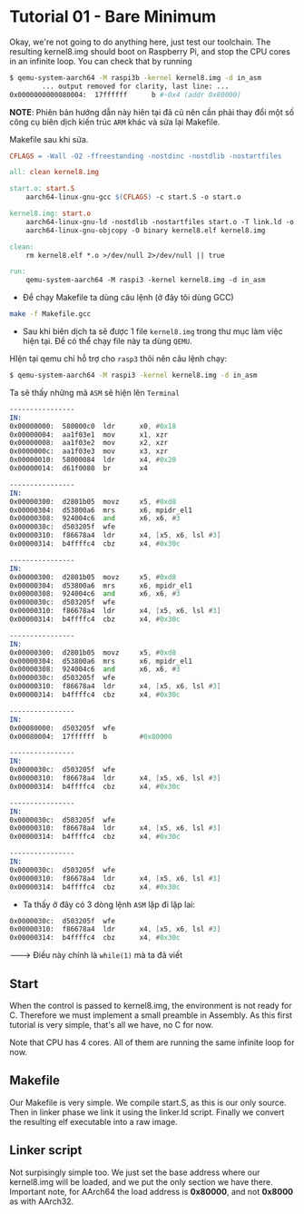 Tutorial 01 - Bare Minimum
==========================

Okay, we're not going to do anything here, just test our toolchain. The resulting kernel8.img should
boot on Raspberry Pi, and stop the CPU cores in an infinite loop. You can check that by running

```sh
$ qemu-system-aarch64 -M raspi3b -kernel kernel8.img -d in_asm
        ... output removed for clarity, last line: ...
0x0000000000080004:  17ffffff      b #-0x4 (addr 0x80000)
```


**NOTE**: Phiên bản hướng dẫn này hiên tại đã cũ nên cần phải thay đổi một số công cụ biên dịch kiến trúc `ARM` khác và sửa lại Makefile.

Makefile sau khi sửa.
```makefile
CFLAGS = -Wall -O2 -ffreestanding -nostdinc -nostdlib -nostartfiles

all: clean kernel8.img

start.o: start.S
	aarch64-linux-gnu-gcc $(CFLAGS) -c start.S -o start.o

kernel8.img: start.o
	aarch64-linux-gnu-ld -nostdlib -nostartfiles start.o -T link.ld -o kernel8.elf
	aarch64-linux-gnu-objcopy -O binary kernel8.elf kernel8.img

clean:
	rm kernel8.elf *.o >/dev/null 2>/dev/null || true

run:
	qemu-system-aarch64 -M raspi3 -kernel kernel8.img -d in_asm
```
- Để chạy Makefile ta dùng câu lệnh (ở đây tôi dùng GCC)
```sh
make -f Makefile.gcc
```
- Sau khi biên dịch ta sẽ được 1 file `kernel8.img` trong thư mục làm việc hiện tại. Để có thể chạy file này ta dùng `QEMU`. 

HIện tại qemu chỉ hỗ trợ cho `rasp3` thôi nên câu lệnh chạy:
```sh
$ qemu-system-aarch64 -M raspi3 -kernel kernel8.img -d in_asm
```
Ta sẽ thấy những mã `ASM` sẽ hiện lên `Terminal`
```asm
----------------
IN: 
0x00000000:  580000c0  ldr      x0, #0x18
0x00000004:  aa1f03e1  mov      x1, xzr
0x00000008:  aa1f03e2  mov      x2, xzr
0x0000000c:  aa1f03e3  mov      x3, xzr
0x00000010:  58000084  ldr      x4, #0x20
0x00000014:  d61f0080  br       x4

----------------
IN: 
0x00000300:  d2801b05  movz     x5, #0xd8
0x00000304:  d53800a6  mrs      x6, mpidr_el1
0x00000308:  924004c6  and      x6, x6, #3
0x0000030c:  d503205f  wfe      
0x00000310:  f86678a4  ldr      x4, [x5, x6, lsl #3]
0x00000314:  b4ffffc4  cbz      x4, #0x30c

----------------
IN: 
0x00000300:  d2801b05  movz     x5, #0xd8
0x00000304:  d53800a6  mrs      x6, mpidr_el1
0x00000308:  924004c6  and      x6, x6, #3
0x0000030c:  d503205f  wfe      
0x00000310:  f86678a4  ldr      x4, [x5, x6, lsl #3]
0x00000314:  b4ffffc4  cbz      x4, #0x30c

----------------
IN: 
0x00000300:  d2801b05  movz     x5, #0xd8
0x00000304:  d53800a6  mrs      x6, mpidr_el1
0x00000308:  924004c6  and      x6, x6, #3
0x0000030c:  d503205f  wfe      
0x00000310:  f86678a4  ldr      x4, [x5, x6, lsl #3]
0x00000314:  b4ffffc4  cbz      x4, #0x30c

----------------
IN: 
0x00080000:  d503205f  wfe      
0x00080004:  17ffffff  b        #0x80000

----------------
IN: 
0x0000030c:  d503205f  wfe      
0x00000310:  f86678a4  ldr      x4, [x5, x6, lsl #3]
0x00000314:  b4ffffc4  cbz      x4, #0x30c

----------------
IN: 
0x0000030c:  d503205f  wfe      
0x00000310:  f86678a4  ldr      x4, [x5, x6, lsl #3]
0x00000314:  b4ffffc4  cbz      x4, #0x30c

----------------
IN: 
0x0000030c:  d503205f  wfe      
0x00000310:  f86678a4  ldr      x4, [x5, x6, lsl #3]
0x00000314:  b4ffffc4  cbz      x4, #0x30c

```

- Ta thấy ở đây có 3 dòng lệnh `ASM` lặp đi lặp lai:
~~~asm
0x0000030c:  d503205f  wfe      
0x00000310:  f86678a4  ldr      x4, [x5, x6, lsl #3]
0x00000314:  b4ffffc4  cbz      x4, #0x30c
~~~
---> Điều này chính là `while(1)` mà ta đã viết



Start
-----

When the control is passed to kernel8.img, the environment is not ready for C. Therefore we must
implement a small preamble in Assembly. As this first tutorial is very simple, that's all we have, no C
for now.

Note that CPU has 4 cores. All of them are running the same infinite loop for now.

Makefile
--------

Our Makefile is very simple. We compile start.S, as this is our only source. Then in linker phase we
link it using the linker.ld script. Finally we convert the resulting elf executable into a raw image.

Linker script
-------------

Not surpisingly simple too. We just set the base address where our kernel8.img will be loaded, and we
put the only section we have there. Important note, for AArch64 the load address is **0x80000**, and
not **0x8000** as with AArch32.

